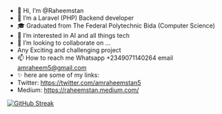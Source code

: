 - 👋 Hi, I’m @Raheemstan
- 🌱 I’m a Laravel (PHP) Backend developer
- 🎓 Graduated from The Federal Polytechnic Bida (Computer Science)
- 👀 I’m interested in AI and all things tech
- 💞️ I’m looking to collaborate on ...
-    Any Exciting and challenging project
- 📫 How to reach me Whatsapp +2349071140264
                      email    amraheem5@gmail.com
- ✨ here are some of my links:
- Twitter: https://twitter.com/amraheemstan5
- Medium:  https://raheemstan.medium.com/


[![GitHub Streak](https://github-readme-streak-stats.herokuapp.com/?user=Raheemstan&theme=dark)](https://git.io/streak-stats)
<!---
Raheemstan/Raheemstan is a ✨ special ✨ repository because its `README.md` (this file) appears on your GitHub profile.
You can click the Preview link to take a look at your changes.
--->
